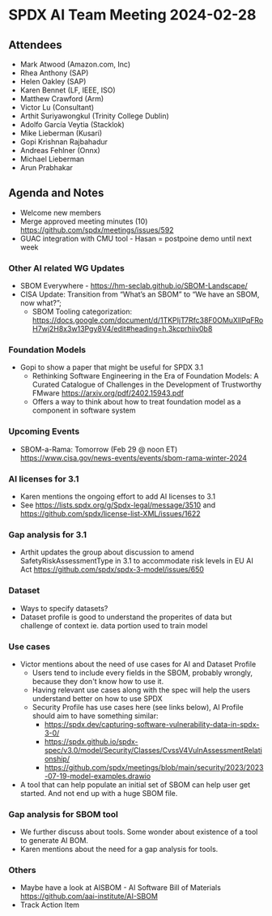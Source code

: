 # SPDX AI Team Meeting 2024-02-28

## Attendees
- Mark Atwood (Amazon.com, Inc)
- Rhea Anthony (SAP)
- Helen Oakley (SAP)
- Karen Bennet (LF, IEEE, ISO)
- Matthew Crawford (Arm)
- Victor Lu (Consultant)
- Arthit Suriyawongkul (Trinity College Dublin)
- Adolfo García Veytia (Stacklok)
- Mike Lieberman (Kusari)
- Gopi Krishnan Rajbahadur
- Andreas Fehlner (Onnx)
- Michael Lieberman
- Arun Prabhakar

## Agenda and Notes
- Welcome new members
- Merge approved meeting minutes (10) https://github.com/spdx/meetings/issues/592
- GUAC integration with CMU tool - Hasan = postpoine demo until next week

### Other AI related WG Updates
- SBOM Everywhere - https://hm-seclab.github.io/SBOM-Landscape/
- CISA Update: Transition from “What’s an SBOM” to “We have an SBOM, now what?”;
  - SBOM Tooling categorization: https://docs.google.com/document/d/1TKPIjT7Rfc38F0OMuXIlPqFRoH7wj2H8x3w13Pgy8V4/edit#heading=h.3kcprhiiv0b8
  
### Foundation Models
- Gopi to show a paper that might be useful for SPDX 3.1
  - Rethinking Software Engineering in the Era of Foundation Models: A  Curated Catalogue of Challenges in the Development of Trustworthy FMware https://arxiv.org/pdf/2402.15943.pdf
  - Offers a way to think about how to treat foundation model as a component in software system

### Upcoming Events
- SBOM-a-Rama: Tomorrow (Feb 29 @ noon ET) https://www.cisa.gov/news-events/events/sbom-rama-winter-2024
  
### AI licenses for 3.1
- Karen mentions the ongoing effort to add AI licenses to 3.1
- See https://lists.spdx.org/g/Spdx-legal/message/3510 and https://github.com/spdx/license-list-XML/issues/1622

### Gap analysis for 3.1
- Arthit updates the group about discussion to amend SafetyRiskAssessmentType in 3.1 to accommodate risk levels in EU AI Act https://github.com/spdx/spdx-3-model/issues/650

### Dataset
- Ways to specify datasets?
- Dataset profile is good to understand the properites of data but challenge of context ie.  data portion used to train model

### Use cases
- Victor mentions about the need of use cases for AI and Dataset Profile
  - Users tend to include every fields in the SBOM, probably wrongly, because they don't know how to use it.
  - Having relevant use cases along with the spec will help the users understand better on how to use SPDX
  - Security Profile has use cases here (see links below), AI Profile should aim to have something similar:
    - https://spdx.dev/capturing-software-vulnerability-data-in-spdx-3-0/
    - https://spdx.github.io/spdx-spec/v3.0/model/Security/Classes/CvssV4VulnAssessmentRelationship/
    - https://github.com/spdx/meetings/blob/main/security/2023/2023-07-19-model-examples.drawio
- A tool that can help populate an initial set of SBOM can help user get started. And not end up with a huge SBOM file.

### Gap analysis for SBOM tool
- We further discuss about tools. Some wonder about existence of a tool to generate AI BOM.
- Karen mentions about the need for a gap analysis for tools.

### Others
- Maybe have a look at AISBOM - AI Software Bill of Materials https://github.com/aai-institute/AI-SBOM
- Track Action Item
